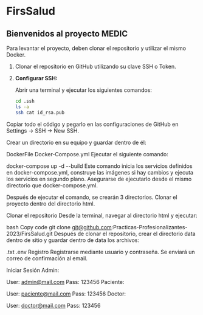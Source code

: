 # FirsSalud

## Bienvenidos al proyecto MEDIC

Para levantar el proyecto, deben clonar el repositorio y utilizar el mismo Docker.

1. Clonar el repositorio en GitHub utilizando su clave SSH o Token.

2. **Configurar SSH:**

   Abrir una terminal y ejecutar los siguientes comandos:

   ```bash
   cd .ssh
   ls -a
   ssh cat id_rsa.pub
Copiar todo el código y pegarlo en las configuraciones de GitHub en Settings -> SSH -> New SSH.

Crear un directorio en su equipo y guardar dentro de él:

DockerFile
Docker-Compose.yml
Ejecutar el siguiente comando:

docker-compose up -d --build
Este comando inicia los servicios definidos en docker-compose.yml, construye las imágenes si hay cambios y ejecuta los servicios en segundo plano. Asegurarse de ejecutarlo desde el mismo directorio que docker-compose.yml.

Después de ejecutar el comando, se crearán 3 directorios. Clonar el proyecto dentro del directorio html.

Clonar el repositorio
Desde la terminal, navegar al directorio html y ejecutar:

bash
Copy code
git clone git@github.com:Practicas-Profesionalizantes-2023/FirsSalud.git
Después de clonar el repositorio, crear el directorio data dentro de sitio y guardar dentro de data los archivos:

.txt
.env
Registro
Registrarse mediante usuario y contraseña. Se enviará un correo de confirmación al email.

Iniciar Sesión
Admin:

User: admin@mail.com
Pass: 123456
Paciente:

User: paciente@mail.com
Pass: 123456
Doctor:

User: doctor@mail.com
Pass: 123456
